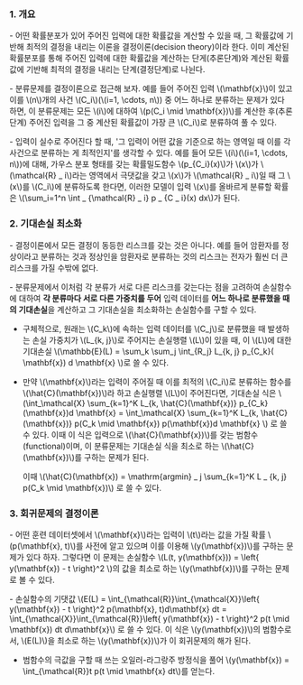 ### 1. 개요

\- 어떤 확률분포가 있어 주어진 입력에 대한 확률값을 계산할 수 있을 때, 그 확률값에 기반해 최적의 결정을 내리는 이론을 결정이론(decision theory)이라 한다. 이미 계산된 확률분포를 통해 주어진 입력에 대한 확률값을 계산하는 단게(추론단계)와 계산된 확률값에 기반해 최적의 결정을 내리는 단계(결정단계)로 나뉜다.

\- 분류문제를 결정이론으로 접근해 보자. 예를 들어 주어진 입력 \\(\mathbf{x}\\)이 있고 이를 \\(n\\)개의 사건 \\(C_i\\)(\\(i=1, \cdots, n\\)) 중 어느 하나로 분류하는 문제가 있다 하면, 이 분류문제는 모든 \\(i\\)에 대하여 \\(p(C_i \mid \mathbf{x})\\)를 계산한 후(추론단계) 주어진 입력을 그 중 계산된 확률값이 가장 큰 \\(C_i\\)로 분류하여 풀 수 있다.

\- 입력이 실수로 주어진다 할 때, '그 입력이 어떤 값을 기준으로 하는 영역일 때 이를 각 사건으로 분류하는 게 최적인지'를 생각할 수 있다. 예를 들어 모든 \\(i\\)(\\(i=1, \cdots, n\\))에 대해, 가우스 분포 형태를 갖는 확률밀도함수 \\(p_{C_i}(x)\\)가 \\(x\\)가 \\(\mathcal{R} _ i\\)라는 영역에서 극댓값을 갖고 \\(x\\)가 \\(\mathcal{R} _ i\\)일 때 그 \\(x\\)를 \\(C_i\\)에 분류하도록 한다면, 이러한 모델이 입력 \\(x\\)를 올바르게 분류할 확률은 \\(\sum_i=1^n \int _ {\mathcal{R} _ i} p _ {C _ i}(x) dx\\)가 된다.


### 2. 기대손실 최소화

\- 결정이론에서 모든 결정이 동등한 리스크를 갖는 것은 아니다. 예를 들어 암환자를 정상이라고 분류하는 것과 정상인을 암환자로 분류하는 것의 리스크는 전자가 훨씬 더 큰 리스크를 가질 수밖에 없다. 

\- 분류문제에서 이처럼 각 분류가 서로 다른 리스크를 갖는다는 점을 고려하여 손실함수에 대하여 **각 분류마다 서로 다른 가중치를 두어** 입력 데이터를 **어느 하나로 분류했을 때의 기대손실**을 계산하고 그 기대손실을 최소화하는 손실함수를 구할 수 있다.

- 구체적으로, 원래는 \\(C_k\\)에 속하는 입력 데이터를 \\(C_j\\)로 분류했을 때 발생하는 손실 가중치가 \\(L_{k, j}\\)로 주어지는 손실행렬 \\(L\\)이 있을 때, 이 \\(L\\)에 대한 기대손실 \\(\mathbb{E}(L) = \sum_k \sum_j \int_{R_j} L_{k, j} p_{C_k}( \mathbf{x}) d \mathbf{x} \\)로 쓸 수 있다. 

- 만약 \\(\mathbf{x}\\)라는 입력이 주어질 때 이를 최적의 \\(C_i\\)로 분류하는 함수를 \\(\hat{C}(\mathbf{x})\\)라 하고 손실행렬 \\(L\\)이 주어진다면, 기대손실 식은 \\(\int_\mathcal{X} \sum_{k=1}^K L_{k, \hat{C}(\mathbf{x})} p_{C_k}(\mathbf{x})d \mathbf{x} = \int_\mathcal{X} \sum_{k=1}^K L_{k, \hat{C}(\mathbf{x})} p(C_k \mid \mathbf{x}) p(\mathbf{x})d \mathbf{x} \\) 로 쓸 수 있다. 이때 이 식은 입력으로 \\(\hat{C}(\mathbf{x})\\)를 갖는 범함수(functional)이며, 이 분류문제는 기대손실 식을 최소로 하는 \\(\hat{C}(\mathbf{x})\\)를 구하는 문제가 된다.

  이때 \\(\hat{C}(\mathbf{x}) = \mathrm{argmin} _ j \sum_{k=1}^K L _ {k, j} p(C_k \mid \mathbf{x})\\) 로 쓸 수 있다. 



### 3. 회귀문제의 결정이론

\- 어떤 훈련 데이터셋에서 \\(\mathbf{x}\\)라는 입력이 \\(t\\)라는 값을 가질 확률 \\(p(\mathbf{x}, t)\\)를 사전에 알고 있으며 이를 이용해 \\(y(\mathbf{x})\\)를 구하는 문제가 있다 하자. 그렇다면 이 문제는 손실함수 \\(L(t, y(\mathbf{x})) = \left\{ y(\mathbf{x}) - t \right\}^2 \\)의 값을 최소로 하는 \\(y(\mathbf{x})\\)를 구하는 문제로 볼 수 있다.

\- 손실함수의 기댓값 \\(E(L) = \int_{\mathcal{R}}\int_{\mathcal{X}}\left\{ y(\mathbf{x}) - t \right\}^2 p(\mathbf{x}, t)d\mathbf{x} dt = \int_{\mathcal{X}}\int_{\mathcal{R}}\left\{ y(\mathbf{x}) - t \right\}^2 p(t \mid \mathbf{x}) dt d\mathbf{x}\\) 로 쓸 수 있다. 이 식은 \\(y(\mathbf{x})\\)의 범함수로서, \\(E(L)\\)을 최소로 하는 \\(y(\mathbf{x})\\)가 이 회귀문제의 해가 된다.

- 범함수의 극값을 구할 때 쓰는 오일러-라그랑주 방정식을 풀어 \\(y(\mathbf{x}) = \int_{\mathcal{R}}t p(t \mid \mathbf{x} dt\\)를 얻는다.